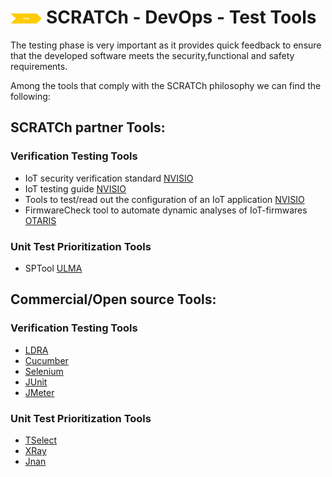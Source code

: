 # <img src="../../images/test.png" alt ='test'  width="10%" > SCRATCh - DevOps - Test Tools

The testing phase is very important as it provides quick feedback to ensure that the developed software meets the security,functional and safety requirements.

Among the tools that comply with the SCRATCh philosophy we can find the following:


## **SCRATCh partner Tools**:

### Verification Testing Tools
* IoT security verification standard [NVISIO]
* IoT testing guide [NVISIO]
* Tools to test/read out the configuration of an IoT application [NVISIO]
* FirmwareCheck tool to automate dynamic analyses of IoT-firmwares [OTARIS]

### Unit Test Prioritization Tools	
* SPTool [ULMA]


## **Commercial/Open source Tools**:

### Verification Testing Tools
* [LDRA]
* [Cucumber]
* [Selenium]
* [JUnit]
* [JMeter]

### Unit Test Prioritization Tools
* [TSelect] 
* [XRay]
* [Jnan]

[Otaris]: /Test/OTARIS/README.md
[NVISIO]:/Test/NVISIO/README.md
[ULMA]: /Test/ULMA/README.md
[LDRA]: https://ldra.com/
[TSelect]: https://software.intel.com/content/www/us/en/develop/documentation/cpp-compiler-developer-guide-and-reference/top/optimization-and-programming-guide/tools/pgo-tools/test-prioritization-tool.html  
[XRay]: https://marketplace.atlassian.com/apps/1211769/xray-test-management-for-jira
[Jnan]: https://github.com/Nandita-93/Test-Prioritization-Tool
[Cucumber]: https://cucumber.io/
[Selenium]: https://www.selenium.dev/
[JUnit]: https://junit.org/
[JMeter]: https://jmeter.apache.org/
